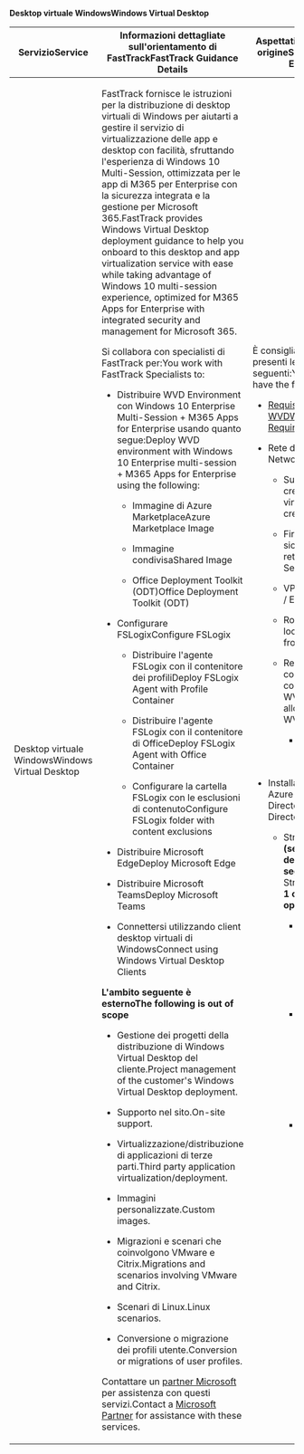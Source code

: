 <span data-ttu-id="df08d-101">**Desktop virtuale Windows**</span><span class="sxs-lookup"><span data-stu-id="df08d-101">**Windows Virtual Desktop**</span></span>

<table>
<thead>
<tr class="header">
<th><span data-ttu-id="df08d-102"><strong>Servizio</strong></span><span class="sxs-lookup"><span data-stu-id="df08d-102"><strong>Service</strong></span></span></th>
<th><span data-ttu-id="df08d-103"><strong>Informazioni dettagliate sull'orientamento di FastTrack</strong></span><span class="sxs-lookup"><span data-stu-id="df08d-103"><strong>FastTrack Guidance Details</strong></span></span></th>
<th><span data-ttu-id="df08d-104"><strong>Aspettative sull'ambiente di origine</strong></span><span class="sxs-lookup"><span data-stu-id="df08d-104"><strong>Source Environment Expectations</strong></span></span></th>
</tr>
</thead>
<tbody>
<tr class="odd">
<td><span data-ttu-id="df08d-105">Desktop virtuale Windows</span><span class="sxs-lookup"><span data-stu-id="df08d-105">Windows Virtual Desktop</span></span></td>
<td><p><span data-ttu-id="df08d-106">FastTrack fornisce le istruzioni per la distribuzione di desktop virtuali di Windows per aiutarti a gestire il servizio di virtualizzazione delle app e desktop con facilità, sfruttando l'esperienza di Windows 10 Multi-Session, ottimizzata per le app di M365 per Enterprise con la sicurezza integrata e la gestione per Microsoft 365.</span><span class="sxs-lookup"><span data-stu-id="df08d-106">FastTrack provides Windows Virtual Desktop deployment guidance to help you onboard to this desktop and app virtualization service with ease while taking advantage of Windows 10 multi-session experience, optimized for M365 Apps for Enterprise with integrated security and management for Microsoft 365.</span></span></p>
<p><span data-ttu-id="df08d-107">Si collabora con specialisti di FastTrack per:</span><span class="sxs-lookup"><span data-stu-id="df08d-107">You work with FastTrack Specialists to:</span></span></p>
<ul>
<li><p><span data-ttu-id="df08d-108">Distribuire WVD Environment con Windows 10 Enterprise Multi-Session + M365 Apps for Enterprise usando quanto segue:</span><span class="sxs-lookup"><span data-stu-id="df08d-108">Deploy WVD environment with Windows 10 Enterprise multi-session + M365 Apps for Enterprise using the following:</span></span></p>
<ul>
<li><p><span data-ttu-id="df08d-109">Immagine di Azure Marketplace</span><span class="sxs-lookup"><span data-stu-id="df08d-109">Azure Marketplace Image</span></span></p></li>
<li><p><span data-ttu-id="df08d-110">Immagine condivisa</span><span class="sxs-lookup"><span data-stu-id="df08d-110">Shared Image</span></span></p></li>
<li><p><span data-ttu-id="df08d-111">Office Deployment Toolkit (ODT)</span><span class="sxs-lookup"><span data-stu-id="df08d-111">Office Deployment Toolkit (ODT)</span></span></p></li>
</ul></li>
<li><p><span data-ttu-id="df08d-112">Configurare FSLogix</span><span class="sxs-lookup"><span data-stu-id="df08d-112">Configure FSLogix</span></span></p>
<ul>
<li><p><span data-ttu-id="df08d-113">Distribuire l'agente FSLogix con il contenitore dei profili</span><span class="sxs-lookup"><span data-stu-id="df08d-113">Deploy FSLogix Agent with Profile Container</span></span></p></li>
<li><p><span data-ttu-id="df08d-114">Distribuire l'agente FSLogix con il contenitore di Office</span><span class="sxs-lookup"><span data-stu-id="df08d-114">Deploy FSLogix Agent with Office Container</span></span></p></li>
<li><p><span data-ttu-id="df08d-115">Configurare la cartella FSLogix con le esclusioni di contenuto</span><span class="sxs-lookup"><span data-stu-id="df08d-115">Configure FSLogix folder with content exclusions</span></span></p></li>
</ul></li>
<li><p><span data-ttu-id="df08d-116">Distribuire Microsoft Edge</span><span class="sxs-lookup"><span data-stu-id="df08d-116">Deploy Microsoft Edge</span></span></p></li>
<li><p><span data-ttu-id="df08d-117">Distribuire Microsoft Teams</span><span class="sxs-lookup"><span data-stu-id="df08d-117">Deploy Microsoft Teams</span></span></p></li>
<li><p><span data-ttu-id="df08d-118">Connettersi utilizzando client desktop virtuali di Windows</span><span class="sxs-lookup"><span data-stu-id="df08d-118">Connect using Windows Virtual Desktop Clients</span></span></p></li>
</ul>
<p><span data-ttu-id="df08d-119"><strong>L'ambito seguente è esterno</strong></span><span class="sxs-lookup"><span data-stu-id="df08d-119"><strong>The following is out of scope</strong></span></span></p>
<ul>
<li><p><span data-ttu-id="df08d-120">Gestione dei progetti della distribuzione di Windows Virtual Desktop del cliente.</span><span class="sxs-lookup"><span data-stu-id="df08d-120">Project management of the customer's Windows Virtual Desktop deployment.</span></span></p></li>
<li><p><span data-ttu-id="df08d-121">Supporto nel sito.</span><span class="sxs-lookup"><span data-stu-id="df08d-121">On-site support.</span></span></p></li>
<li><p><span data-ttu-id="df08d-122">Virtualizzazione/distribuzione di applicazioni di terze parti.</span><span class="sxs-lookup"><span data-stu-id="df08d-122">Third party application virtualization/deployment.</span></span></p></li>
<li><p><span data-ttu-id="df08d-123">Immagini personalizzate.</span><span class="sxs-lookup"><span data-stu-id="df08d-123">Custom images.</span></span></p></li>
<li><p><span data-ttu-id="df08d-124">Migrazioni e scenari che coinvolgono VMware e Citrix.</span><span class="sxs-lookup"><span data-stu-id="df08d-124">Migrations and scenarios involving VMware and Citrix.</span></span></p></li>
<li><p><span data-ttu-id="df08d-125">Scenari di Linux.</span><span class="sxs-lookup"><span data-stu-id="df08d-125">Linux scenarios.</span></span></p></li>
<li><p><span data-ttu-id="df08d-126">Conversione o migrazione dei profili utente.</span><span class="sxs-lookup"><span data-stu-id="df08d-126">Conversion or migrations of user profiles.</span></span></p></li>
</ul>
<p><span data-ttu-id="df08d-127">Contattare un <a href="https://go.microsoft.com/fwlink/?linkid=2080150">partner Microsoft</a>   per assistenza con questi servizi.</span><span class="sxs-lookup"><span data-stu-id="df08d-127">Contact a <a href="https://go.microsoft.com/fwlink/?linkid=2080150">Microsoft Partner</a> for assistance with these services.</span></span></p></td>
<td><p><span data-ttu-id="df08d-128">È consigliabile che siano già presenti le operazioni seguenti:</span><span class="sxs-lookup"><span data-stu-id="df08d-128">You should already have the following:</span></span></p>
<ul>
<li><p><span data-ttu-id="df08d-129"><a href="https://docs.microsoft.com/en-us/azure/virtual-desktop/overview#requirements">Requisiti di licenza di WVD</a></span><span class="sxs-lookup"><span data-stu-id="df08d-129"><a href="https://docs.microsoft.com/en-us/azure/virtual-desktop/overview#requirements">WVD Licensing Requirements</a></span></span></p></li>
<li><p><span data-ttu-id="df08d-130">Rete di Azure:</span><span class="sxs-lookup"><span data-stu-id="df08d-130">Azure Networking:</span></span></p>
<ul>
<li><p><span data-ttu-id="df08d-131">Subnetting della creazione di rete virtuale &amp;</span><span class="sxs-lookup"><span data-stu-id="df08d-131">VNET creation &amp; Subnetting</span></span></p></li>
<li><p><span data-ttu-id="df08d-132">Firewall/gruppi di sicurezza di rete</span><span class="sxs-lookup"><span data-stu-id="df08d-132">Firewall / Network Security Groups</span></span></p></li>
<li><p><span data-ttu-id="df08d-133">VPN/ExpressRoute</span><span class="sxs-lookup"><span data-stu-id="df08d-133">VPN / ExpressRoute</span></span></p></li>
<li><p><span data-ttu-id="df08d-134">Routing in Azure da locale</span><span class="sxs-lookup"><span data-stu-id="df08d-134">Routing to Azure from on-premises</span></span></p></li>
<li><p><span data-ttu-id="df08d-135">Regole del firewall per consentire la connettività a WVD</span><span class="sxs-lookup"><span data-stu-id="df08d-135">Firewall rules to allow connectivity to WVD</span></span></p>
<ul>
<li><p><span data-ttu-id="df08d-136"><a href="https://docs.microsoft.com/en-us/azure/virtual-desktop/overview#supported-remote-desktop-clients">Riferimenti a documenti</a></span><span class="sxs-lookup"><span data-stu-id="df08d-136"><a href="https://docs.microsoft.com/en-us/azure/virtual-desktop/overview#supported-remote-desktop-clients">Docs Reference</a></span></span></p></li>
</ul></li>
</ul></li>
<li><p><span data-ttu-id="df08d-137">Installazione generale di Azure Active Directory</span><span class="sxs-lookup"><span data-stu-id="df08d-137">Azure Active Directory General Setup</span></span></p>
<ul>
<li><p><span data-ttu-id="df08d-138">Strategia <strong>di identità (selezionare solo 1 delle tre opzioni seguenti)</strong></span><span class="sxs-lookup"><span data-stu-id="df08d-138">Identity Strategy <strong>(Select ONLY 1 of the following 3 options)</strong></span></span></p>
<ul>
<li><p><span data-ttu-id="df08d-139">Active Directory con Azure AD Connect in Azure</span><span class="sxs-lookup"><span data-stu-id="df08d-139">Active Directory with Azure AD Connect in Azure</span></span></p></li>
<li><p><span data-ttu-id="df08d-140">Active Directory con Azure AD Connect su premessa su VPN/ER</span><span class="sxs-lookup"><span data-stu-id="df08d-140">Active Directory with Azure AD Connect On Premise over VPN / ER</span></span></p></li>
<li><p><span data-ttu-id="df08d-141">Servizi di dominio Active Directory</span><span class="sxs-lookup"><span data-stu-id="df08d-141">Active Directory Domain Services</span></span></p></li>
</ul></li>
</ul></li>
</ul></td>
</tr>
</tbody>
</table>

